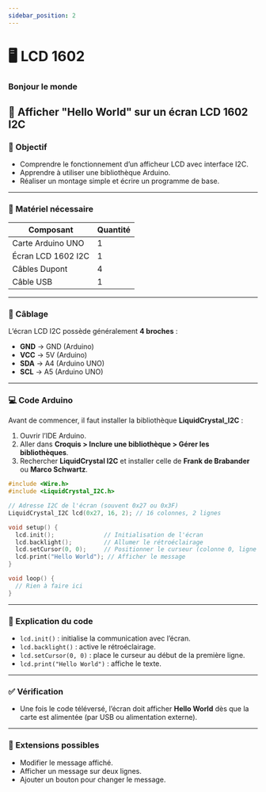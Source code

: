 ```yaml
---
sidebar_position: 2
---
```


# 🖥️ LCD 1602

### Bonjour le monde

## 🧪 **Afficher "Hello World" sur un écran LCD 1602 I2C**

### 🎯 Objectif
- Comprendre le fonctionnement d’un afficheur LCD avec interface I2C.
- Apprendre à utiliser une bibliothèque Arduino.
- Réaliser un montage simple et écrire un programme de base.

---

### 🧰 Matériel nécessaire
| Composant | Quantité |
|----------|----------|
| Carte Arduino UNO | 1 |
| Écran LCD 1602 I2C | 1 |
| Câbles Dupont | 4 |
| Câble USB | 1 |

---

### 🔌 Câblage

L’écran LCD I2C possède généralement **4 broches** :  
- **GND** → GND (Arduino)  
- **VCC** → 5V (Arduino)  
- **SDA** → A4 (Arduino UNO)  
- **SCL** → A5 (Arduino UNO)

---

### 💻 Code Arduino

Avant de commencer, il faut installer la bibliothèque **LiquidCrystal_I2C** :
1. Ouvrir l’IDE Arduino.
2. Aller dans **Croquis > Inclure une bibliothèque > Gérer les bibliothèques**.
3. Rechercher **LiquidCrystal I2C** et installer celle de **Frank de Brabander** ou **Marco Schwartz**.

```cpp
#include <Wire.h>
#include <LiquidCrystal_I2C.h>

// Adresse I2C de l'écran (souvent 0x27 ou 0x3F)
LiquidCrystal_I2C lcd(0x27, 16, 2); // 16 colonnes, 2 lignes

void setup() {
  lcd.init();              // Initialisation de l'écran
  lcd.backlight();         // Allumer le rétroéclairage
  lcd.setCursor(0, 0);     // Positionner le curseur (colonne 0, ligne 0)
  lcd.print("Hello World"); // Afficher le message
}

void loop() {
  // Rien à faire ici
}
```

---

### 🧠 Explication du code
- `lcd.init()` : initialise la communication avec l’écran.
- `lcd.backlight()` : active le rétroéclairage.
- `lcd.setCursor(0, 0)` : place le curseur au début de la première ligne.
- `lcd.print("Hello World")` : affiche le texte.

---

### ✅ Vérification
- Une fois le code téléversé, l’écran doit afficher **Hello World** dès que la carte est alimentée (par USB ou alimentation externe).

---

### 🧩 Extensions possibles
- Modifier le message affiché.
- Afficher un message sur deux lignes.
- Ajouter un bouton pour changer le message.
